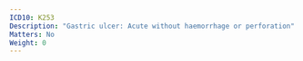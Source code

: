 ```yaml
---
ICD10: K253
Description: "Gastric ulcer: Acute without haemorrhage or perforation"
Matters: No
Weight: 0
---
```

